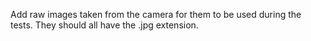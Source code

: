 Add raw images taken from the camera for them to be used during the tests. They should all have the .jpg extension.
